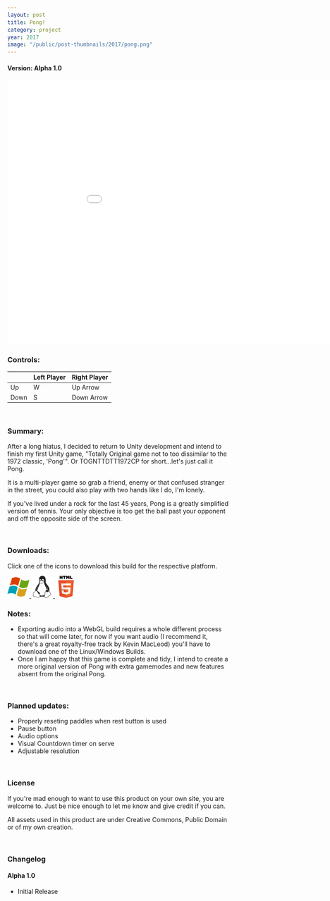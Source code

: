 ```yaml
---
layout: post
title: Pong!
category: project
year: 2017
image: "/public/post-thumbnails/2017/pong.png"
---
```


#### Version: Alpha 1.0

<iframe src="/public/projects/pong/alpha_1.0/index.html" style="border:0px #000000 none;" name="Pong" scrolling="no" height="600px" width="960px"></iframe>

<br>

### Controls:

|    | Left Player | Right Player|
|----|-------------|-------------|
| Up | W | Up Arrow |
| Down | S | Down Arrow |

<br>

### Summary:

After a long hiatus, I decided to return to Unity development and intend to finish my first Unity game, "Totally Original game not to too dissimilar to the 1972 classic, 'Pong'". Or TOGNTTDTT1972CP for short...let's just call it Pong.

It is a multi-player game so grab a friend, enemy or that confused stranger in the street, you could also play with two hands like I do, I'm lonely.

If you've lived under a rock for the last 45 years, Pong is a greatly simplified version of tennis. Your only objective is too get the ball past your opponent and off the opposite side of the screen.

<br>

### Downloads:
Click one of the icons to download this build for the respective platform.

<a href="/public/projects/pong/alpha_1.0/downloads/Pong_alpha_1.0_Win.7z" download>
<img src="/public/images/win50.png">
</a>
<a href="/public/projects/pong/alpha_1.0/downloads/Pong_alpha_1.0_Linux.7z" download>
<img src="/public/images/Lin50.png">
</a>
<a href="/public/projects/pong/alpha_1.0/downloads/Pong_alpha_1.0_HTML.7z" download>
<img src="/public/images/html50.png">
</a>

<br>

### Notes:
* Exporting audio into a WebGL build requires a whole different process so that will come later, for now if you want audio (I recommend it, there's a great royalty-free track by Kevin MacLeod) you'll have to download one of the Linux/Windows Builds.
* Once I am happy that this game is complete and tidy, I intend to create a more original version of Pong with extra gamemodes and new features absent from the original Pong.

<br>

### Planned updates:
* Properly reseting paddles when rest button is used
* Pause button
* Audio options
* Visual Countdown timer on serve
* Adjustable resolution

<br>

### License

If you're mad enough to want to use this product on your own site, you are welcome to. Just be nice enough to let me know and give credit if you can.

All assets used in this product are under Creative Commons, Public Domain or of my own creation.

<br>

### Changelog

#### Alpha 1.0
* Initial Release


